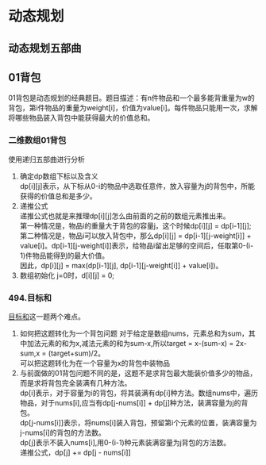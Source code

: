 # 动态规划

## 动态规划五部曲

## 01背包

01背包是动态规划的经典题目。题目描述：有n件物品和一个最多能背重量为w的背包，第i件物品的重量为weight[i]，价值为value[i]。每件物品只能用一次，求解将哪些物品装入背包中能获得最大的价值总和。
### 二维数组01背包
 使用递归五部曲进行分析  
 1. 确定dp数组下标以及含义  
 dp[i][j]表示，从下标从0-i的物品中选取任意件，放入容量为j的背包中，所能获得的价值总和是多少。
 2. 递推公式  
 递推公式也就是来推理dp[i][j]怎么由前面的之前的数组元素推出来。  
 第一种情况是，物品i的重量大于背包的容量j，这个时候dp[i][j] = dp[i-1][j];  
 第二种情况是，物品i可以放入背包中，那么dp[i][j] = dp[i-1][j-weight[i]] + value[i]。dp[i-1][j-weight[i]]表示，给物品i留出足够的空间后，任取第0-(i-1)件物品能得到的最大价值。  
 因此，dp[i][j] = max(dp[i-1][j], dp[i-1][j-weight[i]] + value[i])。
3. 数组初始化
j=0时，d[i][j] = 0;

### 494.目标和
[目标和](https://leetcode.cn/problems/target-sum/submissions/530737219/)这一题两个难点。
1. 如何把这题转化为一个背包问题
对于给定是数组nums，元素总和为sum，其中加法元素的和为x,减法元素的和为sum-x,所以target = x-(sum-x) = 2x-sum,x = (target+sum)/2。  
可以把这题转化为在一个容量为x的背包中装物品
2. 与前面做的01背包问题不同的是，这题不是求背包最大能装价值多少的物品，而是求将背包完全装满有几种方法。  
dp[i]表示，对于容量为i的背包，将其装满有dp[i]种方法。数组nums中，遍历物品，对于nums[i],应当有dp[j-nums[i]] + dp[j]种方法，装满容量为j的背包。  
dp[j-nums[i]]表示，将nums[i]装入背包，预留第i个元素的位置，装满容量为j-nums[i]的背包的方法数。  
dp[j]表示不装入nums[i],用0-(i-1)种元素装满容量为j背包的方法数。  
递推公式，dp[j] += dp[j - nums[i]]




